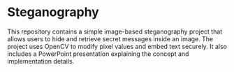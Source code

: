 # Steganography
This repository contains a simple image-based steganography project that allows users to hide and retrieve secret messages inside an image. The project uses OpenCV to modify pixel values and embed text securely. It also includes a PowerPoint presentation explaining the concept and implementation details.
